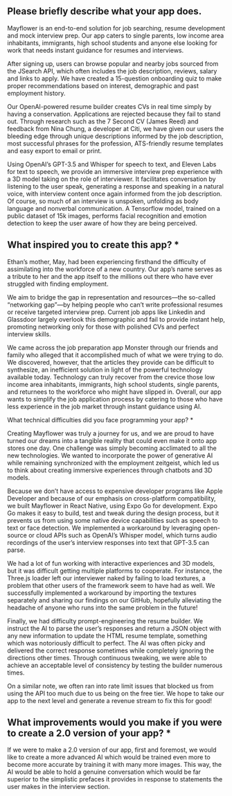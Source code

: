 ## Please briefly describe what your app does.

Mayflower is an end-to-end solution for job searching, resume development and mock interview prep. Our app caters to single parents, low income area inhabitants, immigrants, high school students and anyone else looking for work that needs instant guidance for resumes and interviews.

After signing up, users can browse popular and nearby jobs sourced from the JSearch API, which often includes the job description, reviews, salary and links to apply. We have created a 15-question onboarding quiz to make proper recommendations based on interest, demographic and past employment history.

Our OpenAI-powered resume builder creates CVs in real time simply by having a conservation. Applications are rejected because they fail to stand out. Through research such as the 7 Second CV (James Reed) and feedback from Nina Chung, a developer at Citi, we have given our users the bleeding edge through unique descriptions informed by the job description, most successful phrases for the profession, ATS-friendly resume templates and easy export to email or print.

Using OpenAI’s GPT-3.5 and Whisper for speech to text, and Eleven Labs for text to speech, we provide an immersive interview prep experience with a 3D model taking on the role of interviewer. It facilitates conversation by listening to the user speak, generating a response and speaking in a natural voice, with interview content once again informed from the job description. Of course, so much of an interview is unspoken, unfolding as body language and nonverbal communication. A Tensorflow model, trained on a public dataset of 15k images, performs facial recognition and emotion detection to keep the user aware of how they are being perceived.

## What inspired you to create this app? *

Ethan’s mother, May, had been experiencing firsthand the difficulty of assimilating into the workforce of a new country. Our app’s name serves as a tribute to her and the app itself to the millions out there who have ever struggled with finding employment.

We aim to bridge the gap in representation and resources—the so-called “networking gap”—by helping people who can’t write professional resumes or receive targeted interview prep. Current job apps like Linkedin and Glassdoor largely overlook this demographic and fail to provide instant help, promoting networking only for those with polished CVs and perfect interview skills.

We came across the job preparation app Monster through our friends and family who alleged that it accomplished much of what we were trying to do. We discovered, however, that the articles they provide can be difficult to synthesize, an inefficient solution in light of the powerful technology available today. Technology can truly recover from the crevice those low income area inhabitants, immigrants, high school students, single parents, and returnees to the workforce who might have slipped in. Overall, our app wants to simplify the job application process by catering to those who have less experience in the job market through instant guidance using AI.

What technical difficulties did you face programming your app? *

Creating Mayflower was truly a journey for us, and we are proud to have turned our dreams into a tangible reality that could even make it onto app stores one day. One challenge was simply becoming acclimated to all the new technologies. We wanted to incorporate the power of generative AI while remaining synchronized with the employment zeitgeist, which led us to think about creating immersive experiences through chatbots and 3D models.

Because we don’t have access to expensive developer programs like Apple Developer and because of our emphasis on cross-platform compatibility, we built Mayflower in React Native, using Expo Go for development. Expo Go makes it easy to build, test and tweak during the design process, but it prevents us from using some native device capabilities such as speech to text or face detection. We implemented a workaround by leveraging open-source or cloud APIs such as OpenAI’s Whisper model, which turns audio recordings of the user’s interview responses into text that GPT-3.5 can parse. 

We had a lot of fun working with interactive experiences and 3D models, but it was difficult getting multiple platforms to cooperate. For instance, the Three.js loader left our interviewer naked by failing to load textures, a problem that other users of the framework seem to have had as well. We successfully implemented a workaround by importing the textures separately and sharing our findings on our GitHub, hopefully alleviating the headache of anyone who runs into the same problem in the future!

Finally, we had difficulty prompt-engineering the resume builder. We instruct the AI to parse the user’s responses and return a JSON object with any new information to update the HTML resume template, something which was notoriously difficult to perfect. The AI was often picky and delivered the correct response sometimes while completely ignoring the directions other times. Through continuous tweaking, we were able to achieve an acceptable level of consistency by testing the builder numerous times. 

On a similar note, we often ran into rate limit issues that blocked us from using the API too much due to us being on the free tier. We hope to take our app to the next level and generate a revenue stream to fix this for good!

## What improvements would you make if you were to create a 2.0 version of your app? *

If we were to make a 2.0 version of our app, first and foremost, we would like to create a more advanced AI which would be trained even more to become more accurate by training it with many more images. This way, the AI would be able to hold a genuine conversation which would be far superior to the simplistic prefaces it provides in response to statements the user makes in the interview section. 
